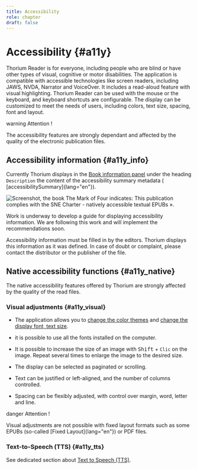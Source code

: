 ```yaml
---
title: Accessibility
role: chapter
draft: false
---
```


# Accessibility {#a11y}

Thorium Reader is for everyone, including people who are blind or have
other types of visual, cognitive or motor disabilities. The application
is compatible with accessible technologies like screen readers,
including JAWS, NVDA, Narrator and VoiceOver. It includes a read-aloud
feature with visual highlighting. Thorium Reader can be used with the
mouse or the keyboard, and keyboard shortcuts are configurable. The
display can be customized to meet the needs of users, including colors,
text size, spacing, font and layout.

 warning
Attention !

The accessibility features are strongly dependant and affected by the
quality of the electronic publication files.


## Accessibility information {#a11y_info}

Currently Thorium displays in the [Book information panel]()
under the heading `Description` the content of the accessibility summary
metadata ( [accessibilitySummary]{lang="en"}).

![Screenshot, the book The Mark of Four indicates: This publication
complies with the SNE Charter - natively accessible textual EPUBs
».](../../resources/images/local-fr/thorium-bookinfo-a11ysummary.png)

Work is underway to develop a guide for displaying accessibility
information. We are following this work and will implement the
recommendations soon.

Accessibility information must be filled in by the editors. Thorium
displays this information as it was defined. In case of doubt or
complaint, please contact the distributor or the publisher of the file.

## Native accessibility functions {#a11y_native}

The native accessibility features offered by Thorium are strongly
affected by the quality of the read files.


### Visual adjustments {#a11y_visual}

-   The application allows you to [change the color
    themes]() and [change the display font, text
    size]().

-   it is possible to use all the fonts installed on the computer.

-   It is possible to increase the size of an image with
   <kbd>Shift</kbd> + `Clic` on the image. Repeat several times to enlarge the
    image to the desired size.

-   The display can be selected as paginated or scrolling.

-   Text can be justified or left-aligned, and the number of columns
    controlled.

-   Spacing can be flexibly adjusted, with control over margin, word,
    letter and line.

 danger
Attention !

Visual adjustments are not possible with fixed layout formats such as
some EPUBs (so-called [Fixed Layout]{lang="en"}) or PDF files.


### Text-to-Speech (TTS) {#a11y_tts}

See dedicated section about [Text to Speech (TTS)]().
